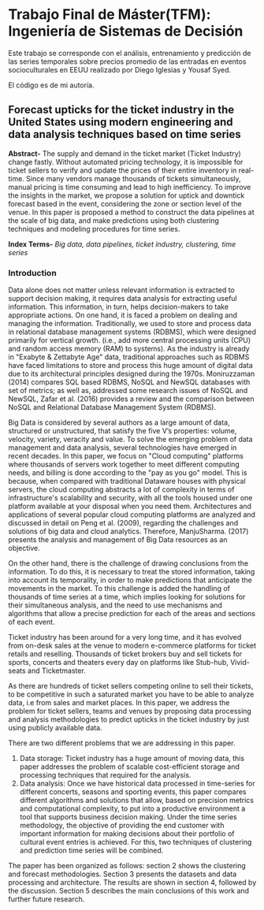 # Trabajo Final de Máster(TFM): Ingeniería de Sistemas de Decisión

Este trabajo se corresponde con el análisis, entrenamiento y predicción de las series temporales sobre precios promedio de las entradas en eventos socioculturales en EEUU realizado por Diego Iglesias y Yousaf Syed.

El código es de mi autoría.

## Forecast upticks for the ticket industry in the United States using modern engineering and data analysis techniques based on time series
 
**Abstract-** The supply and demand in the ticket market (Ticket Industry) change fastly. Without automated pricing technology, it is impossible for ticket sellers to verify and update the prices of their entire inventory in real-time. Since many vendors manage thousands of tickets simultaneously, manual pricing is time consuming and lead to high inefficiency.  To improve the insights in the market, we propose a solution for uptick and downtick forecast based in the event, considering the zone or section level of the venue. In this paper is proposed a method to construct the data pipelines at the scale of big data, and make predictions using both clustering techniques and modeling procedures for time series.

**Index Terms-** *Big data, data pipelines, ticket industry, clustering, time series*

### Introduction

Data alone does not matter unless relevant information is extracted to support decision making, it requires data analysis for extracting useful information. This information, in turn, helps decision-makers to take appropriate actions. On one hand, it is faced a problem on dealing and managing the information. Traditionally, we used to store and process data in relational database management systems (RDBMS), which were designed primarily for vertical growth. (i.e., add more central processing units (CPU) and random access memory (RAM) to systems). As the industry is already in "Exabyte & Zettabyte Age" data, traditional approaches such as RDBMS have faced limitations to store and process this huge amount of digital data due to its architectural principles designed during the 1970s. Moniruzzaman (2014) compares SQL based RDBMS, NoSQL and NewSQL databases with set of metrics; as well as, addressed some research issues of NoSQL and NewSQL, Zafar et al. (2016) provides a review and the comparison between NoSQL and Relational Database Management System (RDBMS).

Big Data is considered by several authors as a large amount of data, structured or unstructured, that satisfy the five V’s properties: volume, velocity, variety, veracity and value. To solve the emerging problem of data management and data analysis, several technologies have emerged in recent decades. In this paper, we focus on "Cloud computing" platforms where thousands of servers work together to meet different computing needs, and billing is done according to the "pay as you go" model. This is because, when compared with traditional Dataware houses with physical servers, the cloud computing abstracts a lot of complexity in terms of infrastructure's scalability and security, with all the tools housed under one platform available at your disposal when you need them. Architectures and applications of several popular cloud computing platforms are analyzed and discussed in detail on Peng et al. (2009), regarding the challenges and solutions of big data and cloud analytics. Therefore, ManjuSharma. (2017) presents the analysis and management of Big Data resources as an objective.

On the other hand, there is the challenge of drawing conclusions from the information. To do this, it is necessary to treat the stored information, taking into account its temporality, in order to make predictions that anticipate the movements in the market. To this challenge is added the handling of thousands of time series at a time, which implies looking for solutions for their simultaneous analysis, and the need to use mechanisms and algorithms that allow a precise prediction for each of the areas and sections of each event.

Ticket industry has been around for a very long time, and it has evolved from on-desk sales at the venue to modern e-commerce platforms for ticket retails and reselling. Thousands of ticket brokers buy and sell tickets for sports, concerts and theaters every day on platforms like Stub-hub, Vivid-seats and Ticketmaster. 

As there are hundreds of ticket sellers competing online to sell their tickets, to be competitive in such a saturated market you have to be able to analyze data, i.e from sales and market places. In this paper, we address the problem for ticket sellers, teams and venues by proposing data processing and analysis methodologies to predict upticks in the ticket industry by just using publicly available data.

There are two different problems that we are addressing in this paper.
1. Data storage: Ticket industry has a huge amount of moving data, this paper addresses the problem of scalable cost-efficient storage and processing techniques that required for the analysis.
2. Data analysis: Once we have historical data processed in time-series for different concerts, seasons and sporting events, this paper compares different algorithms and solutions that allow, based on precision metrics and computational complexity, to put into a productive environment a tool that supports business decision making. Under the time series methodology, the objective of providing the end customer with important information for making decisions about their portfolio of cultural event entries is achieved. For this, two techniques of clustering and prediction time series will be combined.

The paper has been organized as follows: section 2 shows the clustering and forecast methodologies. Section 3 presents the datasets and data processing and architecture. The results are shown in section 4, followed by the discussion. Section 5 describes the main conclusions of this work and further future research.
